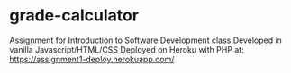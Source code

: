 # grade-calculator
Assignment for Introduction to Software Development class
Developed in vanilla Javascript/HTML/CSS
Deployed on Heroku with PHP at: https://assignment1-deploy.herokuapp.com/
